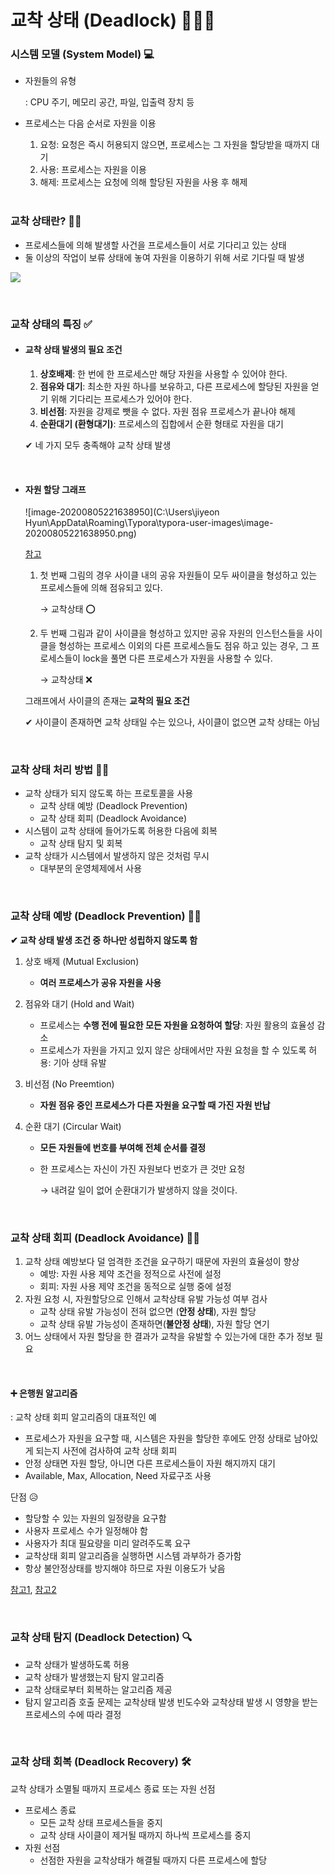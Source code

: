 # 교착 상태 (Deadlock) 🚗🚙🚚

### 시스템 모델 (System Model) 💻

- 자원들의 유형

  : CPU 주기, 메모리 공간, 파일, 입출력 장치 등

- 프로세스는 다음 순서로 자원을 이용

  1. 요청: 요청은 즉시 허용되지 않으면, 프로세스는 그 자원을 할당받을 때까지 대기
  2. 사용: 프로세스는 자원을 이용
  3. 해제: 프로세스는 요청에 의해 할당된 자원을 사용 후 해제

  <br>

### 교착 상태란? 🙋‍♀️

- 프로세스들에 의해 발생할 사건을 프로세스들이 서로 기다리고 있는 상태
- 둘 이상의 작업이 보류 상태에 놓여 자원을 이용하기 위해 서로 기다릴 때 발생

![](https://user-images.githubusercontent.com/62419307/89416229-e3b33f80-d767-11ea-94d9-05b4c82f1bf3.png)

<br>

### 교착 상태의 특징 ✅

- #### 교착 상태 발생의 필요 조건 

  1. **상호배제**: 한 번에 한 프로세스만 해당 자원을 사용할 수 있어야 한다.
  2. **점유와 대기**: 최소한 자원 하나를 보유하고, 다른 프로세스에 할당된 자원을 얻기 위해 기다리는 프로세스가 있어야 한다.
  3. **비선점**: 자원을 강제로 뺏을 수 없다. 자원 점유 프로세스가 끝나야 해제
  4. **순환대기 (환형대기)**: 프로세스의 집합에서 순환 형태로 자원을 대기

  ✔ 네 가지 모두 충족해야 교착 상태 발생

  <br>

- #### 자원 할당 그래프 

  ![image-20200805221638950](C:\Users\jiyeon Hyun\AppData\Roaming\Typora\typora-user-images\image-20200805221638950.png)

  

  [참고](https://developerhenrycho.tistory.com/20)

  1. 첫 번째 그림의 경우 사이클 내의 공유 자원들이 모두 싸이클을 형성하고 있는 프로세스들에 의해 점유되고 있다. 

     → 교착상태 ⭕

  2. 두 번째 그림과 같이 사이클을 형성하고 있지만 공유 자원의 인스턴스들을 사이클을 형성하는 프로세스 이외의 다른 프로세스들도 점유 하고 있는 경우, 그 프로세스들이 lock을 풀면 다른 프로세스가 자원을 사용할 수 있다.

     → 교착상태 ❌

  

  그래프에서 사이클의 존재는 **교착의 필요 조건**

  ✔ 사이클이 존재하면 교착 상태일 수는 있으나, 사이클이 없으면 교착 상태는 아님

  <br>

### 교착 상태 처리 방법 🚗💨

- 교착 상태가 되지 않도록 하는 프로토콜을 사용
  - 교착 상태 예방 (Deadlock Prevention)
  - 교착 상태 회피 (Deadlock Avoidance)
- 시스템이 교착 상태에 들어가도록 허용한 다음에 회복
  - 교착 상태 탐지 및 회복
- 교착 상태가 시스템에서 발생하지 않은 것처럼 무시
  - 대부분의 운영체제에서 사용

<br>

### 교착 상태 예방 (Deadlock Prevention) 🙅‍♀️

**✔ 교착 상태 발생 조건 중 하나만 성립하지 않도록 함**

1. 상호 배제 (Mutual Exclusion)

   - **여러 프로세스가 공유 자원을 사용**

2. 점유와 대기 (Hold and Wait)

   - 프로세스는 **수행 전에 필요한 모든 자원을 요청하여 할당**: 자원 활용의 효율성 감소
   - 프로세스가 자원을 가지고 있지 않은 상태에서만 자원 요청을 할 수 있도록 허용: 기아 상태 유발

3. 비선점 (No Preemtion)

   - **자원 점유 중인 프로세스가 다른 자원을 요구할 때 가진 자원 반납**

4. 순환 대기 (Circular Wait)

   - **모든 자원들에 번호를 부여해 전체 순서를 결정**

   - 한 프로세스는 자신이 가진 자원보다 번호가 큰 것만 요청

     → 내려갈 일이 없어 순환대기가 발생하지 않을 것이다.

<br>

### 교착 상태 회피 (Deadlock Avoidance) 🤷‍♀️

1. 교착 상태 예방보다 덜 엄격한 조건을 요구하기 때문에 자원의 효율성이 향상
   - 예방: 자원 사용 제약 조건을 정적으로 사전에 설정
   - 회피: 자원 사용 제약 조건을 동적으로 실행 중에 설정
2. 자원 요청 시, 자원할당으로 인해서 교착상태 유발 가능성 여부 검사
   - 교착 상태 유발 가능성이 전혀 없으면 (**안정 상태**), 자원 할당
   - 교착 상태 유발 가능성이 존재하면(**불안정 상태**), 자원 할당 연기
3. 어느 상태에서 자원 할당을 한 결과가 교착을 유발할 수 있는가에 대한 추가 정보 필요

<br>

#### ➕ 은행원 알고리즘

: 교착 상태 회피 알고리즘의 대표적인 예

- 프로세스가 자원을 요구할 때, 시스템은 자원을 할당한 후에도 안정 상태로 남아있게 되는지 사전에 검사하여 교착 상태 회피
- 안정 상태면 자원 할당, 아니면 다른 프로세스들이 자원 해지까지 대기
- Available, Max, Allocation, Need 자료구조 사용

단점 😥

- 할당할 수 있는 자원의 일정량을 요구함
- 사용자 프로세스 수가 일정해야 함
- 사용자가 최대 필요량을 미리 알려주도록 요구
- 교착상태 회피 알고리즘을 실행하면 시스템 과부하가 증가함
- 항상 불안정상태를 방지해야 하므로 자원 이용도가 낮음

[참고1](https://gyoogle.dev/blog/computer-science/operation-system/DeadLock.html), [참고2](https://jhnyang.tistory.com/102)

<br>

### 교착 상태 탐지 (Deadlock Detection) 🔍

- 교착 상태가 발생하도록 허용
- 교착 상태가 발생했는지 탐지 알고리즘
- 교착 상태로부터 회복하는 알고리즘 제공
- 탐지 알고리즘 호출 문제는 교착상태 발생 빈도수와 교착상태 발생 시 영향을 받는 프로세스의 수에 따라 결정

<br>

### 교착 상태 회복 (Deadlock Recovery) 🛠

교착 상태가 소멸될 때까지 프로세스 종료 또는 자원 선점

- 프로세스 종료
  - 모든 교착 상태 프로세스들을 중지
  - 교착 상태 사이클이 제거될 때까지 하나씩 프로세스를 중지
- 자원 선점
  - 선점한 자원을 교착상태가 해결될 때까지 다른 프로세스에 할당

 